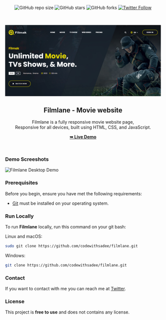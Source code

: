 <div align="center">
  
  ![GitHub repo size](https://img.shields.io/github/repo-size/Mo7ammedd/Filmak)
![GitHub stars](https://img.shields.io/github/stars/Mo7ammedd/Filmak?style=social)
![GitHub forks](https://img.shields.io/github/forks/Mo7ammedd/Filmak?style=social)
[![Twitter Follow](https://img.shields.io/twitter/follow/Mo7ammedd_?style=social)](https://twitter.com/mohameddtv)


  <br />
  <br />
  
  <img src="https://github.com/Mo7ammedd/Filmak/blob/main/assets/images/readmepic.png?raw=true" />

  <h2 align="center">Filmlane - Movie website</h2>

  Filmlane is a fully responsive movie website page, <br />Responsive for all devices, built using HTML, CSS, and JavaScript.

  <a href="https://mo7ammedd.github.io/Filmak/"><strong>➥ Live Demo</strong></a>

</div>

<br />

### Demo Screeshots

![Filmlane Desktop Demo](./readme-images/desktop.png "Desktop Demo")

### Prerequisites

Before you begin, ensure you have met the following requirements:

* [Git](https://git-scm.com/downloads "Download Git") must be installed on your operating system.

### Run Locally

To run **Filmlane** locally, run this command on your git bash:

Linux and macOS:

```bash
sudo git clone https://github.com/codewithsadee/filmlane.git
```

Windows:

```bash
git clone https://github.com/codewithsadee/filmlane.git
```

### Contact

If you want to contact with me you can reach me at [Twitter](https://www.twitter.com/codewithsadee).

### License

This project is **free to use** and does not contains any license.
